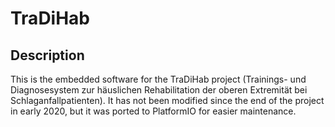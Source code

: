 # TraDiHab

## Description
This is the embedded software for the TraDiHab project (Trainings- und Diagnosesystem zur häuslichen Rehabilitation der oberen Extremität bei Schlaganfallpatienten).
It has not been modified since the end of the project in early 2020, but it was ported to PlatformIO for easier maintenance.